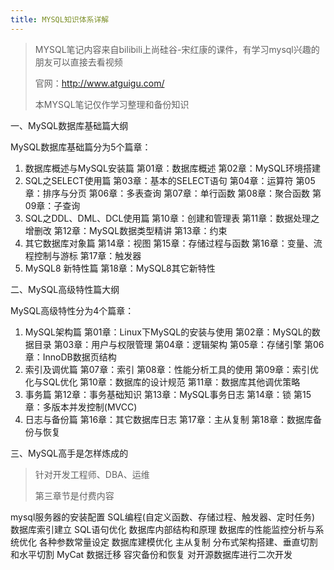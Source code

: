 ```yaml
---
title: MYSQL知识体系详解
---
```

> MYSQL笔记内容来自bilibili上尚硅谷-宋红康的课件，有学习mysql兴趣的朋友可以直接去看视频
>
> 官网：http://www.atguigu.com/
>
> 本MYSQL笔记仅作学习整理和备份知识

一、MySQL数据库基础篇大纲

MySQL数据库基础篇分为5个篇章：

1. 数据库概述与MySQL安装篇
   第01章：数据库概述
   第02章：MySQL环境搭建
2. SQL之SELECT使用篇
   第03章：基本的SELECT语句
   第04章：运算符
   第05章：排序与分页
   第06章：多表查询
   第07章：单行函数
   第08章：聚合函数
   第09章：子查询
3. SQL之DDL、DML、DCL使用篇
   第10章：创建和管理表
   第11章：数据处理之增删改
   第12章：MySQL数据类型精讲
   第13章：约束
4. 其它数据库对象篇
   第14章：视图
   第15章：存储过程与函数
   第16章：变量、流程控制与游标
   第17章：触发器
5. MySQL8 新特性篇
   第18章：MySQL8其它新特性

二、MySQL高级特性篇大纲

MySQL高级特性分为4个篇章：

1. MySQL架构篇
   第01章：Linux下MySQL的安装与使用
   第02章：MySQL的数据目录
   第03章：用户与权限管理
   第04章：逻辑架构
   第05章：存储引擎
   第06章：InnoDB数据页结构
2. 索引及调优篇
   第07章：索引
   第08章：性能分析工具的使用
   第09章：索引优化与SQL优化
   第10章：数据库的设计规范
   第11章：数据库其他调优策略
3. 事务篇
   第12章：事务基础知识
   第13章：MySQL事务日志
   第14章：锁
   第15章：多版本并发控制(MVCC)
4. 日志与备份篇
   第16章：其它数据库日志
   第17章：主从复制
   第18章：数据库备份与恢复

三、MySQL高手是怎样炼成的

> 针对开发工程师、DBA、运维
>
> 第三章节是付费内容

mysql服务器的安装配置
SQL编程(自定义函数、存储过程、触发器、定时任务)
数据库索引建立
SQL语句优化
数据库内部结构和原理
数据库的性能监控分析与系统优化
各种参数常量设定
数据库建模优化
主从复制
分布式架构搭建、垂直切割和水平切割
MyCat
数据迁移
容灾备份和恢复
对开源数据库进行二次开发
